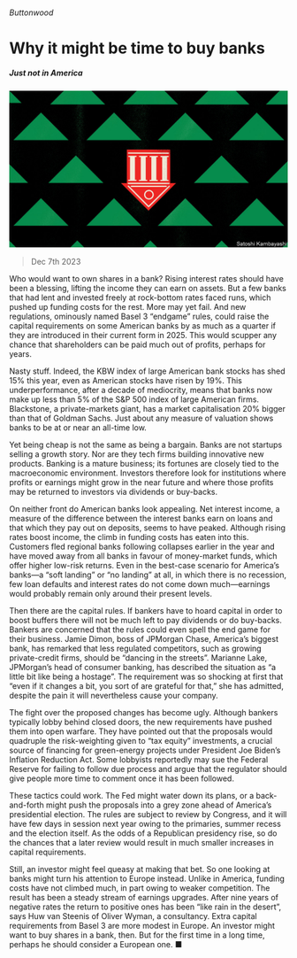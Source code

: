 ###### Buttonwood

# Why it might be time to buy banks 

##### Just not in America 

![image](images/20231209_FND003.jpg) 

> Dec 7th 2023 

Who would want to own shares in a bank? Rising interest rates should have been a blessing, lifting the income they can earn on assets. But a few banks that had lent and invested freely at rock-bottom rates faced runs, which pushed up funding costs for the rest. More may yet fail. And new regulations, ominously named Basel 3 “endgame” rules, could raise the capital requirements on some American banks by as much as a quarter if they are introduced in their current form in 2025. This would scupper any chance that shareholders can be paid much out of profits, perhaps for years. 

Nasty stuff. Indeed, the KBW index of large American bank stocks has shed 15% this year, even as American stocks have risen by 19%. This underperformance, after a decade of mediocrity, means that banks now make up less than 5% of the S&amp;P 500 index of large American firms. Blackstone, a private-markets giant, has a market capitalisation 20% bigger than that of Goldman Sachs. Just about any measure of valuation shows banks to be at or near an all-time low.

Yet being cheap is not the same as being a bargain. Banks are not startups selling a growth story. Nor are they tech firms building innovative new products. Banking is a mature business; its fortunes are closely tied to the macroeconomic environment. Investors therefore look for institutions where profits or earnings might grow in the near future and where those profits may be returned to investors via dividends or buy-backs.

On neither front do American banks look appealing. Net interest income, a measure of the difference between the interest banks earn on loans and that which they pay out on deposits, seems to have peaked. Although rising rates boost income, the climb in funding costs has eaten into this. Customers fled regional banks following collapses earlier in the year and have moved away from all banks in favour of money-market funds, which offer higher low-risk returns. Even in the best-case scenario for America’s banks—a “soft landing” or “no landing” at all, in which there is no recession, few loan defaults and interest rates do not come down much—earnings would probably remain only around their present levels.

Then there are the capital rules. If bankers have to hoard capital in order to boost buffers there will not be much left to pay dividends or do buy-backs. Bankers are concerned that the rules could even spell the end game for their business. Jamie Dimon, boss of JPMorgan Chase, America’s biggest bank, has remarked that less regulated competitors, such as growing private-credit firms, should be “dancing in the streets”. Marianne Lake, JPMorgan’s head of consumer banking, has described the situation as “a little bit like being a hostage”. The requirement was so shocking at first that “even if it changes a bit, you sort of are grateful for that,” she has admitted, despite the pain it will nevertheless cause your company. 

The fight over the proposed changes has become ugly. Although bankers typically lobby behind closed doors, the new requirements have pushed them into open warfare. They have pointed out that the proposals would quadruple the risk-weighting given to “tax equity” investments, a crucial source of financing for green-energy projects under President Joe Biden’s Inflation Reduction Act. Some lobbyists reportedly may sue the Federal Reserve for failing to follow due process and argue that the regulator should give people more time to comment once it has been followed.

These tactics could work. The Fed might water down its plans, or a back-and-forth might push the proposals into a grey zone ahead of America’s presidential election. The rules are subject to review by Congress, and it will have few days in session next year owing to the primaries, summer recess and the election itself. As the odds of a Republican presidency rise, so do the chances that a later review would result in much smaller increases in capital requirements. 

Still, an investor might feel queasy at making that bet. So one looking at banks might turn his attention to Europe instead. Unlike in America, funding costs have not climbed much, in part owing to weaker competition. The result has been a steady stream of earnings upgrades. After nine years of negative rates the return to positive ones has been “like rain in the desert”, says Huw van Steenis of Oliver Wyman, a consultancy. Extra capital requirements from Basel 3 are more modest in Europe. An investor might want to buy shares in a bank, then. But for the first time in a long time, perhaps he should consider a European one. ■






